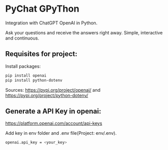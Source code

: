 # PyChat GPyThon
Integration with ChatGPT OpenAI in Python.

Ask your questions and receive the answers right away. Simple, interactive and continuous.

## Requisites for project:
Install packages:
```bash 
pip install openai
pip install python-dotenv
```
Sources:
https://pypi.org/project/openai/ and https://pypi.org/project/python-dotenv/


## Generate a API Key in openai:
https://platform.openai.com/account/api-keys

Add key in env folder and .env file(Project: env/.env).
```bash 
openai.api_key = <your_key>
```